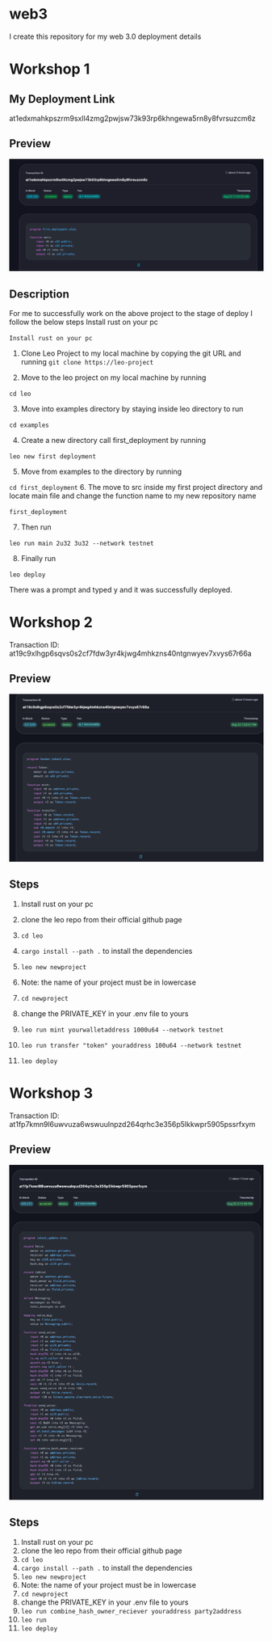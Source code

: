 # web3
I create this repository for my web 3.0 deployment details


# Workshop 1

## My Deployment Link
at1edxmahkpszrm9sxll4zmg2pwjsw73k93rp6khngewa5rn8y8fvrsuzcm6z

## Preview
<img src="./Screen Shot 2024-08-22 at 14.59.44.png">

## Description
For me to successfully work on the above project to the stage of deploy I follow the below steps
Install rust on your pc

`Install rust on your pc`

1. Clone Leo Project to my local machine by copying the git URL and running
`git clone https://leo-project`

2. Move to the leo project on my local machine by running 

`cd leo`

3. Move into examples directory by staying inside leo directory to run

`cd examples`

4. Create a new directory call first_deployment by running

`leo new first deployment`

5. Move from examples to the directory by running 

`cd first_deployment`
6.  The move to src inside my first project directory and locate main file and change the function name to my new repository name

`first_deployment`

7. Then run 

`leo run main 2u32 3u32 --network testnet`

8. Finally run 

`leo deploy`

There was a prompt and typed y and it was successfully deployed.


# Workshop 2

Transaction ID: at19c9xlhgp6sqvs0s2cf7fdw3yr4kjwg4mhkzns40ntgnwyev7xvys67r66a

## Preview

<img src="/second-deployment.png">

## Steps
1. Install rust on your pc

2. clone the leo repo from their official github page

3. `cd leo`

4. `cargo install --path .` to install the dependencies

5. `leo new newproject`

6. Note: the name of your project must be in lowercase

7. `cd newproject`

8. change the PRIVATE_KEY in your .env file to yours

9. `leo run mint yourwalletaddress 1000u64 --network testnet`

10. `leo run transfer "token" youraddress 100u64 --network testnet`

11. `leo deploy`



# Workshop 3

Transaction ID: at1fp7kmn9l6uwvuza6wswuulnpzd264qrhc3e356p5lkkwpr5905pssrfxym

## Preview

<img src="./third_deployment.png">

## Steps
1. Install rust on your pc
2. clone the leo repo from their official github page
3. `cd leo`
4. `cargo install --path .` to install the dependencies
5. `leo new newproject`
6. Note: the name of your project must be in lowercase
7. `cd newproject`
8. change the PRIVATE_KEY in your .env file to yours
9. `leo run combine_hash_owner_reciever youraddress party2address`
10. `leo run`
11. `leo deploy`
